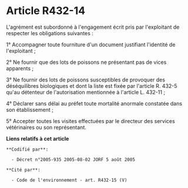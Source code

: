 # Article R432-14

L'agrément est subordonné à l'engagement écrit pris par l'exploitant de respecter les obligations suivantes :

1° Accompagner toute fourniture d'un document justifiant l'identité de l'exploitant ;

2° Ne fournir que des lots de poissons ne présentant pas de vices apparents ;

3° Ne fournir des lots de poissons susceptibles de provoquer des déséquilibres biologiques et dont la liste est fixée par
l'article R. 432-5 qu'au détenteur de l'autorisation mentionnée à l'article L. 432-11 ;

4° Déclarer sans délai au préfet toute mortalité anormale constatée dans son établissement ;

5° Accepter toutes les visites effectuées par le directeur des services vétérinaires ou son représentant.

**Liens relatifs à cet article**

	**Codifié par**:

	  - Décret n°2005-935 2005-08-02 JORF 5 août 2005

	**Cité par**:

	  - Code de l'environnement - art. R432-15 (V)
